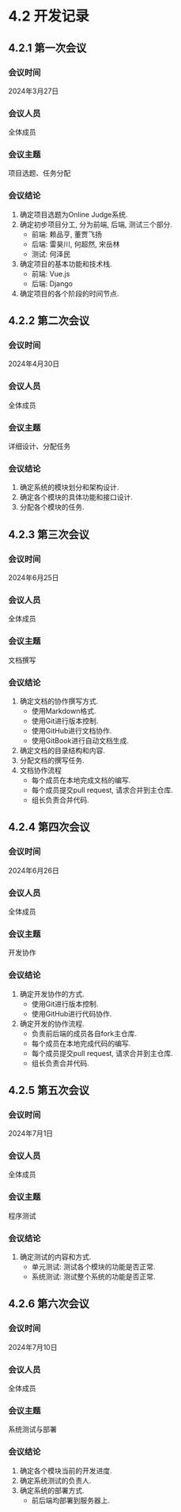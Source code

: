 # 4.2 开发记录

## 4.2.1 第一次会议

### 会议时间

2024年3月27日

### 会议人员

全体成员

### 会议主题

项目选题、任务分配

### 会议结论

1. 确定项目选题为Online Judge系统.
2. 确定初步项目分工, 分为前端, 后端, 测试三个部分.
   * 前端: 赖品亨, 董贾飞扬
   * 后端: 雷昊川, 何超然, 宋岳林
   * 测试: 何泽民
3. 确定项目的基本功能和技术栈.
   * 前端: Vue.js
   * 后端: Django
4. 确定项目的各个阶段的时间节点.

## 4.2.2 第二次会议

### 会议时间

2024年4月30日

### 会议人员

全体成员

### 会议主题

详细设计、分配任务

### 会议结论

1. 确定系统的模块划分和架构设计.
2. 确定各个模块的具体功能和接口设计.
3. 分配各个模块的任务.

## 4.2.3 第三次会议

### 会议时间

2024年6月25日

### 会议人员

全体成员

### 会议主题

文档撰写

### 会议结论

1. 确定文档的协作撰写方式.
   * 使用Markdown格式.
   * 使用Git进行版本控制.
   * 使用GitHub进行文档协作.
   * 使用GitBook进行自动文档生成.
2. 确定文档的目录结构和内容.
3. 分配文档的撰写任务.
4. 文档协作流程
   * 每个成员在本地完成文档的编写.
   * 每个成员提交pull request, 请求合并到主仓库.
   * 组长负责合并代码.

## 4.2.4 第四次会议

### 会议时间

2024年6月26日

### 会议人员

全体成员

### 会议主题

开发协作

### 会议结论

1. 确定开发协作的方式.
   * 使用Git进行版本控制.
   * 使用GitHub进行代码协作.
2. 确定开发的协作流程.
   * 负责前后端的成员各自fork主仓库.
   * 每个成员在本地完成代码的编写.
   * 每个成员提交pull request, 请求合并到主仓库.
   * 组长负责合并代码.

## 4.2.5 第五次会议

### 会议时间

2024年7月1日

### 会议人员

全体成员

### 会议主题

程序测试

### 会议结论

1. 确定测试的内容和方式.
   * 单元测试: 测试各个模块的功能是否正常.
   * 系统测试: 测试整个系统的功能是否正常.

## 4.2.6 第六次会议

### 会议时间

2024年7月10日

### 会议人员

全体成员

### 会议主题

系统测试与部署

### 会议结论

1. 确定各个模块当前的开发进度.
2. 确定系统测试的负责人.
3. 确定系统的部署方式.
   * 前后端均部署到服务器上.
